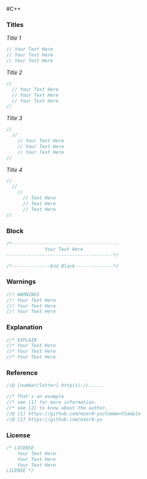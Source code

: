 #C++
### Titles
*Title 1*
```cpp
// Your Text Here
// Your Text Here
// Your Text Here
```
*Title 2*
```cpp
//
  // Your Text Here
  // Your Text Here
  // Your Text Here
//
```
*Title 3*
```cpp
//
  //
    // Your Text Here
    // Your Text Here
    // Your Text Here
//
```
*Title 4*
```cpp
//
  //
    //
      // Text Here
      // Text Here
      // Text Here
//
```
### Block
```cpp
/*---------------------------------------
              Your Text Here
---------------------------------------*/

/*--------------End Block--------------*/
```
### Warnings
```cpp
//! WARNINGS
//! Your Text Here
//! Your Text Here
//! Your Text Here
```
### Explanation
```cpp
//* EXPLAIN
//* Your Text Here
//* Your Text Here
//* Your Text Here
```
### Reference
```cpp
//@ [number/letter] http(s)://......

//* That's an example
//* see [1] for more information.
//* see [2] to know about the author.
//@ [1] https://github.com/mzer0-yu/CommentSample
//@ [2] https://github.com/mzer0-yu
```
### License
```cpp
/* LICENSE
    Your Text Here
    Your Text Here
    Your Text Here
LICENSE */
```
